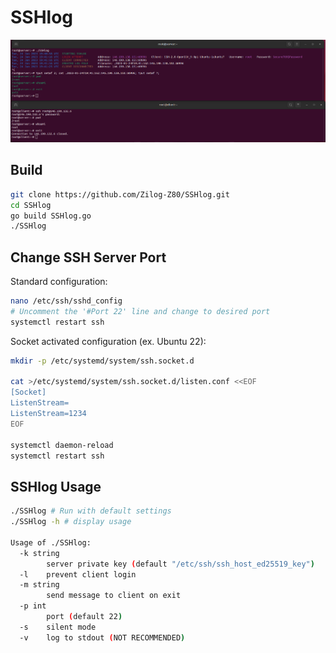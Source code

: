 # SSHlog
![example](example.png)

## Build
```bash
git clone https://github.com/Zilog-Z80/SSHlog.git
cd SSHlog
go build SSHlog.go
./SSHlog
```

## Change SSH Server Port
Standard configuration:  
```bash
nano /etc/ssh/sshd_config
# Uncomment the '#Port 22' line and change to desired port
systemctl restart ssh  
```

Socket activated configuration (ex. Ubuntu 22):
```bash
mkdir -p /etc/systemd/system/ssh.socket.d

cat >/etc/systemd/system/ssh.socket.d/listen.conf <<EOF
[Socket]
ListenStream=
ListenStream=1234
EOF

systemctl daemon-reload
systemctl restart ssh
```

## SSHlog Usage
```bash
./SSHlog # Run with default settings
./SSHlog -h # display usage

Usage of ./SSHlog:
  -k string
    	server private key (default "/etc/ssh/ssh_host_ed25519_key")
  -l	prevent client login
  -m string
    	send message to client on exit
  -p int
    	port (default 22)
  -s	silent mode
  -v	log to stdout (NOT RECOMMENDED)
```